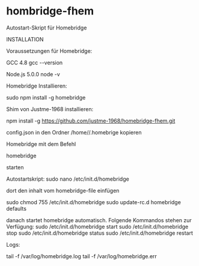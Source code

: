 # hombridge-fhem
Autostart-Skript für Homebridge

INSTALLATION

Voraussetzungen für Homebridge:

GCC 4.8
gcc --version

Node.js 5.0.0
node -v


Homebridge Installieren:

sudo npm install -g homebridge

Shim von Justme-1968 installieren:

npm install -g https://github.com/justme-1968/homebridge-fhem.git

config.json in den Ordner /home/<user>/.homebrige kopieren

Homebridge mit dem Befehl

homebridge 

starten


Autostartskript:
sudo nano /etc/init.d/homebridge

dort den inhalt vom homebridge-file einfügen


sudo chmod 755 /etc/init.d/homebridge
sudo update-rc.d homebridge defaults

danach startet homebridge automatisch. Folgende Kommandos stehen zur Verfügung:
sudo /etc/init.d/homebridge start
sudo /etc/init.d/homebridge stop
sudo /etc/init.d/homebridge status
sudo /etc/init.d/homebridge restart

Logs:

tail -f /var/log/homebridge.log
tail -f /var/log/homebridge.err
